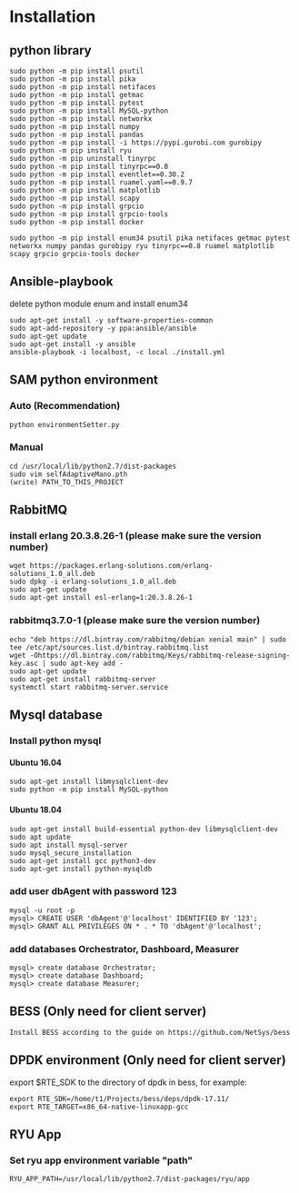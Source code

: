 # Installation
## python library
```
sudo python -m pip install psutil
sudo python -m pip install pika
sudo python -m pip install netifaces
sudo python -m pip install getmac
sudo python -m pip install pytest
sudo python -m pip install MySQL-python
sudo python -m pip install networkx
sudo python -m pip install numpy
sudo python -m pip install pandas
sudo python -m pip install -i https://pypi.gurobi.com gurobipy
sudo python -m pip install ryu
sudo python -m pip uninstall tinyrpc
sudo python -m pip install tinyrpc==0.8
sudo python -m pip install eventlet==0.30.2
sudo python -m pip install ruamel.yaml==0.9.7
sudo python -m pip install matplotlib
sudo python -m pip install scapy
sudo python -m pip install grpcio
sudo python -m pip install grpcio-tools
sudo python -m pip install docker
```

```
sudo python -m pip install enum34 psutil pika netifaces getmac pytest networkx numpy pandas gurobipy ryu tinyrpc==0.8 ruamel matplotlib scapy grpcio grpcio-tools docker
```

## Ansible-playbook
delete python module enum and install enum34
```
sudo apt-get install -y software-properties-common
sudo apt-add-repository -y ppa:ansible/ansible
sudo apt-get update
sudo apt-get install -y ansible
ansible-playbook -i localhost, -c local ./install.yml
```

## SAM python environment
### Auto (Recommendation)
```
python environmentSetter.py
```

### Manual
```
cd /usr/local/lib/python2.7/dist-packages
sudo vim selfAdaptiveMano.pth
(write) PATH_TO_THIS_PROJECT
```

## RabbitMQ
### install erlang 20.3.8.26-1 (please make sure the version number)
```
wget https://packages.erlang-solutions.com/erlang-solutions_1.0_all.deb
sudo dpkg -i erlang-solutions_1.0_all.deb
sudo apt-get update
sudo apt-get install esl-erlang=1:20.3.8.26-1
```

### rabbitmq3.7.0-1 (please make sure the version number)
```
echo "deb https://dl.bintray.com/rabbitmq/debian xenial main" | sudo tee /etc/apt/sources.list.d/bintray.rabbitmq.list
wget -Ohttps://dl.bintray.com/rabbitmq/Keys/rabbitmq-release-signing-key.asc | sudo apt-key add -
sudo apt-get update
sudo apt-get install rabbitmq-server
systemctl start rabbitmq-server.service
```

## Mysql database
### Install python mysql
#### Ubuntu 16.04
```
sudo apt-get install libmysqlclient-dev
sudo python -m pip install MySQL-python
```
#### Ubuntu 18.04
```
sudo apt-get install build-essential python-dev libmysqlclient-dev
sudo apt update
sudo apt install mysql-server
sudo mysql_secure_installation
sudo apt-get install gcc python3-dev
sudo apt-get install python-mysqldb
```

### add user dbAgent with password 123
```
mysql -u root -p
mysql> CREATE USER 'dbAgent'@'localhost' IDENTIFIED BY '123';
mysql> GRANT ALL PRIVILEGES ON * . * TO 'dbAgent'@'localhost';
```

### add databases Orchestrator, Dashboard, Measurer
```
mysql> create database Orchestrator;
mysql> create database Dashboard;
mysql> create database Measurer;
```

## BESS (Only need for client server)
```
Install BESS according to the guide on https://github.com/NetSys/bess
```

## DPDK environment (Only need for client server)
export $RTE_SDK to the directory of dpdk in bess, for example:
``` 
export RTE_SDK=/home/t1/Projects/bess/deps/dpdk-17.11/
export RTE_TARGET=x86_64-native-linuxapp-gcc
```

## RYU App
### Set ryu app environment variable "path"
```
RYU_APP_PATH=/usr/local/lib/python2.7/dist-packages/ryu/app
```

